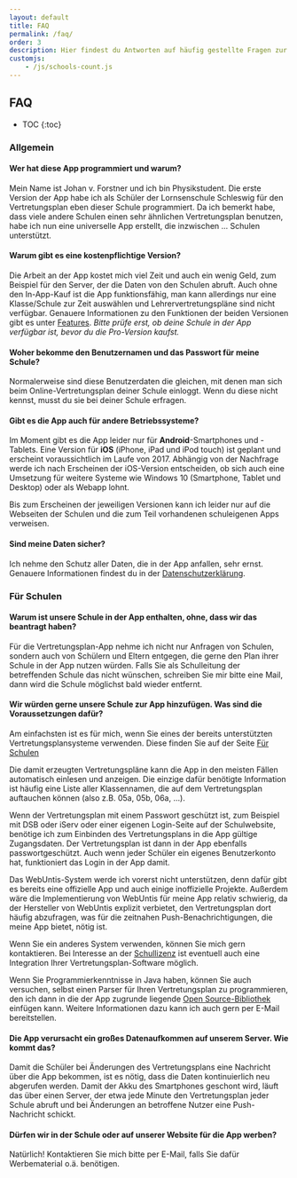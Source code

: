 ```yaml
---
layout: default
title: FAQ
permalink: /faq/
order: 3
description: Hier findest du Antworten auf häufig gestellte Fragen zur Vertretungsplan-App.
customjs:
    - /js/schools-count.js
---
```


FAQ
---

* TOC
{:toc}

### Allgemein

#### Wer hat diese App programmiert und warum?
Mein Name ist Johan v. Forstner und ich bin Physikstudent. Die erste Version der App habe ich als Schüler der
Lornsenschule Schleswig für den Vertretungsplan eben dieser Schule programmiert. Da ich bemerkt habe, dass viele
andere Schulen einen sehr ähnlichen Vertretungsplan benutzen, habe ich nun eine universelle App erstellt, die inzwischen
<span class="schools-count">...</span> Schulen unterstützt.

#### Warum gibt es eine kostenpflichtige Version?
Die Arbeit an der App kostet mich viel Zeit und auch ein wenig Geld, zum Beispiel für den Server, der die Daten von den
Schulen abruft. Auch ohne den In-App-Kauf ist die App funktionsfähig, man kann allerdings nur eine Klasse/Schule
zur Zeit auswählen und Lehrervertretungspläne sind nicht verfügbar. Genauere Informationen zu den Funktionen der beiden
Versionen gibt es unter [Features](/features). *Bitte prüfe erst, ob deine Schule in der App verfügbar ist, bevor du
die Pro-Version kaufst.*

#### Woher bekomme den Benutzernamen und das Passwort für meine Schule?
Normalerweise sind diese Benutzerdaten die gleichen, mit denen man sich beim Online-Vertretungsplan deiner Schule
einloggt. Wenn du diese nicht kennst, musst du sie bei deiner Schule erfragen.

#### Gibt es die App auch für andere Betriebssysteme?
Im Moment gibt es die App leider nur für **Android**-Smartphones und -Tablets. Eine Version für **iOS** (iPhone, iPad
und iPod touch) ist geplant und erscheint voraussichtlich im Laufe von 2017. Abhängig von der Nachfrage werde ich nach
Erscheinen der iOS-Version entscheiden, ob sich auch eine Umsetzung für weitere Systeme wie Windows 10 (Smartphone,
Tablet und Desktop) oder als Webapp lohnt.

Bis zum Erscheinen der jeweiligen Versionen kann ich leider nur auf die Webseiten der Schulen und die zum Teil
vorhandenen schuleigenen Apps verweisen. 

#### Sind meine Daten sicher?
Ich nehme den Schutz aller Daten, die in der App anfallen, sehr ernst. Genauere Informationen findest du in der
[Datenschutzerklärung](/datenschutz).

### Für Schulen

#### Warum ist unsere Schule in der App enthalten, ohne, dass wir das beantragt haben?
Für die Vertretungsplan-App nehme ich nicht nur Anfragen von Schulen, sondern auch von Schülern und Eltern entgegen,
die gerne den Plan ihrer Schule in der App nutzen würden. Falls Sie als Schulleitung der betreffenden Schule das
nicht wünschen, schreiben Sie mir bitte eine Mail, dann wird die Schule möglichst bald wieder entfernt.

#### Wir würden gerne unsere Schule zur App hinzufügen. Was sind die Voraussetzungen dafür?
Am einfachsten ist es für mich, wenn Sie eines der bereits unterstützten Vertretungsplansysteme verwenden. Diese finden
Sie auf der Seite [Für Schulen](/fuer-schulen)

Die damit erzeugten Vertretungspläne kann die App in den meisten Fällen automatisch einlesen und anzeigen. Die
einzige dafür benötigte Information ist häufig eine Liste aller Klassennamen, die auf dem Vertretungsplan auftauchen
können (also z.B. 05a, 05b, 06a, ...).

Wenn der Vertretungsplan mit einem Passwort geschützt ist, zum Beispiel mit DSB oder iServ oder einer eigenen
Login-Seite auf der Schulwebsite, benötige ich zum Einbinden des Vertretungsplans in die App gültige Zugangsdaten.
Der Vertretungsplan ist dann in der App ebenfalls passwortgeschützt. Auch wenn jeder Schüler ein eigenes
Benutzerkonto hat, funktioniert das Login in der App damit.

Das WebUntis-System werde ich vorerst nicht unterstützen, denn dafür gibt es bereits eine offizielle App und auch
einige inoffizielle Projekte. Außerdem wäre die Implementierung von WebUntis für meine App relativ schwierig, da der
Hersteller von WebUntis explizit verbietet, den Vertretungsplan dort häufig abzufragen, was für die zeitnahen
Push-Benachrichtigungen, die meine App bietet, nötig ist.

Wenn Sie ein anderes System verwenden, können Sie mich gern kontaktieren. Bei Interesse an der
[Schullizenz](/fuer-schulen/#vertretungsplan-pro--schullizenz) ist eventuell auch eine Integration Ihrer
Vertretungsplan-Software möglich.

Wenn Sie Programmierkenntnisse in Java haben, können Sie auch versuchen, selbst einen Parser für Ihren
Vertretungsplan zu programmieren, den ich dann in die der App zugrunde liegende [Open Source-Bibliothek](/open-source/)
einfügen kann. Weitere Informationen dazu kann ich auch gern per E-Mail bereitstellen.

#### Die App verursacht ein großes Datenaufkommen auf unserem Server. Wie kommt das?
Damit die Schüler bei Änderungen des Vertretungsplans eine Nachricht über die App bekommen, ist es nötig, dass die
Daten kontinuierlich neu abgerufen werden. Damit der Akku des Smartphones geschont wird, läuft das über einen Server,
der etwa jede Minute den Vertretungsplan jeder Schule abruft und bei Änderungen an betroffene Nutzer eine
Push-Nachricht schickt.

#### Dürfen wir in der Schule oder auf unserer Website für die App werben?
Natürlich! Kontaktieren Sie mich bitte per E-Mail, falls Sie dafür Werbematerial o.ä. benötigen.